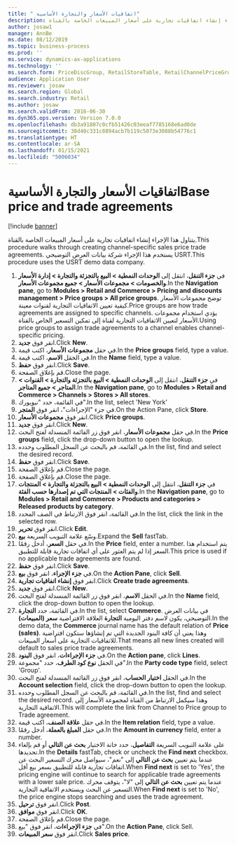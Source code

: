 ```yaml
---
title: " اتفاقيات الأسعار والتجارة الأساسية"
description: يتناول هذا الإجراء إنشاء اتفاقيات تجارية على أسعار المبيعات الخاصة بالقناة.
author: josaw1
manager: AnnBe
ms.date: 08/12/2019
ms.topic: business-process
ms.prod: ''
ms.service: dynamics-ax-applications
ms.technology: ''
ms.search.form: PriceDiscGroup, RetailStoreTable, RetailChannelPriceGroup, EcoResProductDetailsExtended, PriceDiscAdmTable, PriceDiscAdm
audience: Application User
ms.reviewer: josaw
ms.search.region: Global
ms.search.industry: Retail
ms.author: josaw
ms.search.validFrom: 2016-06-30
ms.dyn365.ops.version: Version 7.0.0
ms.openlocfilehash: db3a91807c0cfb51426c03eeaf7785168e6ad0de
ms.sourcegitcommit: 38d40c331c8894acb7b119c5073e3088b54776c1
ms.translationtype: HT
ms.contentlocale: ar-SA
ms.lasthandoff: 01/15/2021
ms.locfileid: "5006034"
---
```

# <a name="base-price-and-trade-agreements"></a><span data-ttu-id="8f4d5-103"> اتفاقيات الأسعار والتجارة الأساسية</span><span class="sxs-lookup"><span data-stu-id="8f4d5-103">Base price and trade agreements</span></span>

[!include [banner](../includes/banner.md)]

<span data-ttu-id="8f4d5-104">يتناول هذا الإجراء إنشاء اتفاقيات تجارية على أسعار المبيعات الخاصة بالقناة.</span><span class="sxs-lookup"><span data-stu-id="8f4d5-104">This procedure walks through creating channel-specific sales price trade agreements.</span></span> <span data-ttu-id="8f4d5-105">يستخدم هذا الإجراء شركة بيانات العرض التوضيحي USRT.</span><span class="sxs-lookup"><span data-stu-id="8f4d5-105">This procedure uses the USRT demo data company.</span></span>

1. <span data-ttu-id="8f4d5-106">في **جزء التنقل**، انتقل إلى **الوحدات النمطية > البيع بالتجزئة والتجارة > إدارة الأسعار والخصومات > مجموعات الأسعار > جميع مجموعات الأسعار**.</span><span class="sxs-lookup"><span data-stu-id="8f4d5-106">In the **Navigation pane**, go to **Modules > Retail and Commerce > Pricing and discounts management > Price groups > All price groups**.</span></span> <span data-ttu-id="8f4d5-107">توضح مجموعات الأسعار كيفية تعيين الاتفاقيات التجارية لقنوات معينة.</span><span class="sxs-lookup"><span data-stu-id="8f4d5-107">Price groups are how trade agreements are assigned to specific channels.</span></span> <span data-ttu-id="8f4d5-108">يؤدي استخدام مجموعات الأسعار لتعيين الاتفاقيات التجارية لقناة إلى تمكين التسعير الخاص بالقناة.</span><span class="sxs-lookup"><span data-stu-id="8f4d5-108">Using price groups to assign trade agreements to a channel enables channel-specific pricing.</span></span>  
2. <span data-ttu-id="8f4d5-109">انقر فوق **جديد**.</span><span class="sxs-lookup"><span data-stu-id="8f4d5-109">Click **New**.</span></span>
3. <span data-ttu-id="8f4d5-110">في حقل **مجموعات الأسعار**، اكتب قيمة.</span><span class="sxs-lookup"><span data-stu-id="8f4d5-110">In the **Price groups** field, type a value.</span></span>
4. <span data-ttu-id="8f4d5-111">في الحقل **الاسم**، اكتب قيمة.</span><span class="sxs-lookup"><span data-stu-id="8f4d5-111">In the **Name** field, type a value.</span></span>
5. <span data-ttu-id="8f4d5-112">انقر فوق **حفظ**.</span><span class="sxs-lookup"><span data-stu-id="8f4d5-112">Click **Save**.</span></span>
6. <span data-ttu-id="8f4d5-113">قم بإغلاق الصفحة.</span><span class="sxs-lookup"><span data-stu-id="8f4d5-113">Close the page.</span></span>
7. <span data-ttu-id="8f4d5-114">في **جزء التنقل**، انتقل إلى **الوحدات النمطية > البيع بالتجزئة والتجارة > القنوات > المتاجر > جميع المتاجر**.</span><span class="sxs-lookup"><span data-stu-id="8f4d5-114">In the **Navigation pane**, go to **Modules > Retail and Commerce > Channels > Stores > All stores**.</span></span>
8. <span data-ttu-id="8f4d5-115">في القائمة، حدد "نيويورك".</span><span class="sxs-lookup"><span data-stu-id="8f4d5-115">In the list, select 'New York'</span></span>
9. <span data-ttu-id="8f4d5-116">في جزء "الإجراءات"، انقر فوق **المتجر**.</span><span class="sxs-lookup"><span data-stu-id="8f4d5-116">On the Action Pane, click **Store**.</span></span>
10. <span data-ttu-id="8f4d5-117">انقر فوق **مجموعات الأسعار**.</span><span class="sxs-lookup"><span data-stu-id="8f4d5-117">Click **Price groups**.</span></span>
11. <span data-ttu-id="8f4d5-118">انقر فوق **جديد**.</span><span class="sxs-lookup"><span data-stu-id="8f4d5-118">Click **New**.</span></span>
12. <span data-ttu-id="8f4d5-119">في حقل **مجموعات الأسعار**، انقر فوق زر القائمة المنسدلة لفتح البحث.</span><span class="sxs-lookup"><span data-stu-id="8f4d5-119">In the **Price groups** field, click the drop-down button to open the lookup.</span></span>
13. <span data-ttu-id="8f4d5-120">في القائمة، قم بالبحث عن السجل المطلوب وحدده.</span><span class="sxs-lookup"><span data-stu-id="8f4d5-120">In the list, find and select the desired record.</span></span>
14. <span data-ttu-id="8f4d5-121">انقر فوق **حفظ**.</span><span class="sxs-lookup"><span data-stu-id="8f4d5-121">Click **Save**.</span></span>
15. <span data-ttu-id="8f4d5-122">قم بإغلاق الصفحة.</span><span class="sxs-lookup"><span data-stu-id="8f4d5-122">Close the page.</span></span>
16. <span data-ttu-id="8f4d5-123">قم بإغلاق الصفحة.</span><span class="sxs-lookup"><span data-stu-id="8f4d5-123">Close the page.</span></span>
17. <span data-ttu-id="8f4d5-124">في **جزء التنقل**، انتقل إلى **الوحدات النمطية > البيع بالتجزئة والتجارة > المنتجات والفئات > المنتجات التي تم إصدارها حسب الفئة**.</span><span class="sxs-lookup"><span data-stu-id="8f4d5-124">In the **Navigation pane**, go to **Modules > Retail and Commerce > Products and categories > Released products by category**.</span></span>
18. <span data-ttu-id="8f4d5-125">في القائمة، انقر فوق الارتباط في الصف المحدد.</span><span class="sxs-lookup"><span data-stu-id="8f4d5-125">In the list, click the link in the selected row.</span></span>
19. <span data-ttu-id="8f4d5-126">انقر فوق **تحرير**.</span><span class="sxs-lookup"><span data-stu-id="8f4d5-126">Click **Edit**.</span></span>
20. <span data-ttu-id="8f4d5-127">وسّع علامة التبويب السريعة **بيع**.</span><span class="sxs-lookup"><span data-stu-id="8f4d5-127">Expand the **Sell** fastTab.</span></span>
21. <span data-ttu-id="8f4d5-128">في حقل **السعر**، أدخل رقمًا.</span><span class="sxs-lookup"><span data-stu-id="8f4d5-128">In the **Price** field, enter a number.</span></span> <span data-ttu-id="8f4d5-129">يتم استخدام هذا السعر إذا لم يتم العثور على أي اتفاقات تجارية قابلة للتطبيق.</span><span class="sxs-lookup"><span data-stu-id="8f4d5-129">This price is used if no applicable trade agreements are found.</span></span>  
22. <span data-ttu-id="8f4d5-130">انقر فوق **حفظ**.</span><span class="sxs-lookup"><span data-stu-id="8f4d5-130">Click **Save**.</span></span>
23. <span data-ttu-id="8f4d5-131">في **جزء الإجراء**، انقر فوق **بيع**.</span><span class="sxs-lookup"><span data-stu-id="8f4d5-131">On the **Action Pane**, click **Sell**.</span></span>
24. <span data-ttu-id="8f4d5-132">انقر فوق **إنشاء اتفاقيات تجارية**.</span><span class="sxs-lookup"><span data-stu-id="8f4d5-132">Click **Create trade agreements**.</span></span>
25. <span data-ttu-id="8f4d5-133">انقر فوق **جديد**.</span><span class="sxs-lookup"><span data-stu-id="8f4d5-133">Click **New**.</span></span>
26. <span data-ttu-id="8f4d5-134">في الحقل **الاسم**، انقر فوق زر القائمة المنسدلة لفتح البحث.</span><span class="sxs-lookup"><span data-stu-id="8f4d5-134">In the **Name** field, click the drop-down button to open the lookup.</span></span>
27. <span data-ttu-id="8f4d5-135">في القائمة، حدد **التجارة**.</span><span class="sxs-lookup"><span data-stu-id="8f4d5-135">In the list, select **Commerce**.</span></span> <span data-ttu-id="8f4d5-136">في بيانات العرض التوضيحي، يكون لاسم دفتر اليومية **التجارة** العلاقة الافتراضية **سعر (المبيعات)**.</span><span class="sxs-lookup"><span data-stu-id="8f4d5-136">In the demo data, the **Commerce** journal name has the default relation of **Price (sales)**.</span></span> <span data-ttu-id="8f4d5-137">وهذا يعني أن كافة البنود الجديدة التي تم إنشاؤها ستكون افتراضية للاتفاقيات التجارية على أسعار المبيعات.</span><span class="sxs-lookup"><span data-stu-id="8f4d5-137">That means all new lines created will default to sales price trade agreements.</span></span>  
28. <span data-ttu-id="8f4d5-138">في **جزء الإجراءات**، انقر فوق **البنود**.</span><span class="sxs-lookup"><span data-stu-id="8f4d5-138">On the **Action pane**, click **Lines**.</span></span>
29. <span data-ttu-id="8f4d5-139">في الحقل **نوع كود الطرف**، حدد "مجموعة".</span><span class="sxs-lookup"><span data-stu-id="8f4d5-139">In the **Party code type** field, select 'Group'.</span></span>
30. <span data-ttu-id="8f4d5-140">في الحقل **اختيار الحساب**، انقر فوق زر القائمة المنسدلة لفتح البحث.</span><span class="sxs-lookup"><span data-stu-id="8f4d5-140">In the **Account selection** field, click the drop-down button to open the lookup.</span></span>
31. <span data-ttu-id="8f4d5-141">في القائمة، قم بالبحث عن السجل المطلوب وحدده.</span><span class="sxs-lookup"><span data-stu-id="8f4d5-141">In the list, find and select the desired record.</span></span> <span data-ttu-id="8f4d5-142">وهذا سيكمل الارتباط من القناة لمجموعة الأسعار إلى الاتفاقية التجارية.</span><span class="sxs-lookup"><span data-stu-id="8f4d5-142">This will complete the link from Channel to Price group to Trade agreement.</span></span>  
32. <span data-ttu-id="8f4d5-143">في حقل **علاقة الصنف**، اكتب قيمة.</span><span class="sxs-lookup"><span data-stu-id="8f4d5-143">In the **Item relation** field, type a value.</span></span>
33. <span data-ttu-id="8f4d5-144">في حقل **المبلغ بالعملة**، أدخل رقمًا.</span><span class="sxs-lookup"><span data-stu-id="8f4d5-144">In the **Amount in currency** field, enter a number.</span></span>
34. <span data-ttu-id="8f4d5-145">على علامة التبويب السريعة **التفاصيل**، حدد خانة الاختيار **بحث عن التالي** أو قم بإلغاء تحديدها.</span><span class="sxs-lookup"><span data-stu-id="8f4d5-145">In the **Details** fastTab, check or uncheck the **Find next** checkbox.</span></span> <span data-ttu-id="8f4d5-146">عندما يتم تعيين **بحث عن التالي** إلى "نعم"، سيواصل محرك التسعير البحث عن اتفاقات تجارية قابلة للتطبيق بسعر بيع أقل.</span><span class="sxs-lookup"><span data-stu-id="8f4d5-146">When **Find next** is set to 'Yes', the pricing engine will continue to search for applicable trade agreements with a lower sale price.</span></span> <span data-ttu-id="8f4d5-147">عندما يتم تعيين **بحث عن التالي** إلى "لا"، يتوقف محرك التسعير عن البحث ويستخدم الاتفاقية التجارية.</span><span class="sxs-lookup"><span data-stu-id="8f4d5-147">When **Find next** is set to 'No', the price engine stops searching and uses the trade agreement.</span></span>  
35. <span data-ttu-id="8f4d5-148">انقر فوق **ترحيل**.</span><span class="sxs-lookup"><span data-stu-id="8f4d5-148">Click **Post**.</span></span>
36. <span data-ttu-id="8f4d5-149">انقر فوق **موافق**.</span><span class="sxs-lookup"><span data-stu-id="8f4d5-149">Click **OK**.</span></span>
37. <span data-ttu-id="8f4d5-150">قم بإغلاق الصفحة.</span><span class="sxs-lookup"><span data-stu-id="8f4d5-150">Close the page.</span></span>
38. <span data-ttu-id="8f4d5-151">في **جزء الإجراءات**، انقر فوق "بيع‬".</span><span class="sxs-lookup"><span data-stu-id="8f4d5-151">On the **Action Pane**, click Sell.</span></span>
39. <span data-ttu-id="8f4d5-152">انقر فوق **سعر المبيعات**.</span><span class="sxs-lookup"><span data-stu-id="8f4d5-152">Click **Sales price**.</span></span>


